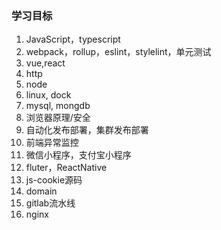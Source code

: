 ### 学习目标

1. JavaScript，typescript
2. webpack，rollup，eslint，stylelint，单元测试
3. vue,react
4. http
5. node
6. linux, dock
7. mysql, mongdb
8. 浏览器原理/安全
9.  自动化发布部署，集群发布部署
10. 前端异常监控
11. 微信小程序，支付宝小程序
12. fluter，ReactNative
13. js-cookie源码
14. domain
15. gitlab流水线
16. nginx
